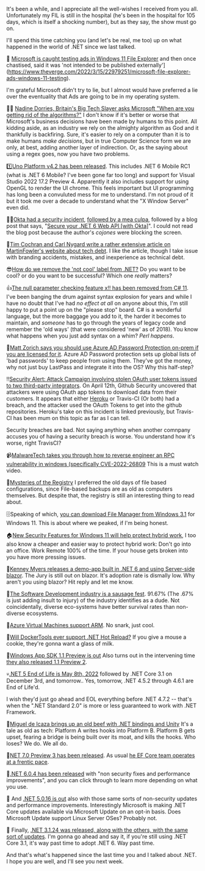 It's been a while, and I appreciate all the well-wishes I received from you all. Unfortunately my FIL is still in the hospital (he's been in the hospital for 105 days, which is itself a shocking number), but as they say, the show must go on.

I'll spend this time catching you (and let's be real, me too) up on what happened in the world of .NET since we last talked.

🙈 [Microsoft is caught testing ads in Windows 11 File Explorer](https://www.bleepingcomputer.com/news/microsoft/microsoft-is-testing-ads-in-the-windows-11-file-explorer/) and then once chastised, said it was 'not intended to be published externally'](https://www.theverge.com/2022/3/15/22979251/microsoft-file-explorer-ads-windows-11-testing).  

I'm grateful Microsoft didn't try to lie, but I almost would have preferred a lie over the eventuality that Ads are going to be in my operating system.  

🙋‍♀️ [Nadine Dorries, Britain's Big Tech Slayer asks Microsoft "When are you getting rid of the algorithms?"](https://www.politico.eu/article/nadine-dorries-digital-minister-big-tech/) I don't know if it's better or worse that Microsoft's business decisions have been made by humans to this point.  All kidding aside, as an industry we rely on the almighty algorithm as God and it thankfully is backfiring.  Sure, it's easier to rely on a computer than it is to make humans *make decisions*, but in true Computer Science form we are only, at best, adding another layer of indirection. Or, as the saying about using a regex goes, now you have two problems.

1️⃣[Uno Platform v4.2 has been released](https://platform.uno/blog/4-2-release/).  This includes .NET 6 Mobile RC1 (what is .NET 6 Mobile? I've been gone far too long) and support for Visual Studio 2022 17.2 Preview 4. Apparently it also includes support for using OpenGL to render the UI chrome.  This feels important but UI programming has long been a convuluted mess for me to understand.  I'm not proud of it but it took me over a decade to understand what the "X Window Server" even did.

🥚🥚[Okta had a security incident](https://support.okta.com/help/s/article/Frequently-Asked-Questions-Regarding-January-2022-Compromise?language=en_US), [followed by a mea culpa](https://www.zdnet.com/article/okta-we-made-a-mistake-over-lapsus-breach-notification/), followed by a blog post that says, "[Secure your .NET 6 Web API [with Okta]](https://developer.okta.com/blog/2022/04/20/dotnet-6-web-api)".  I could not read the blog post because the author's _cojones_ were blocking the screen.

💸[Tim Cochran and Carl Nygard write a rather extensive article on MartinFowler's website about tech debt](https://martinfowler.com/articles/bottlenecks-of-scaleups/01-tech-debt.html).  I like the article, though I take issue with branding accidents, mistakes, and inexperience as technical debt.  

😎[How do we remove the 'not cool' label from .NET?](https://twitter.com/RogerAlsing/status/1516476674577215489) Do you want to be cool? or do you want to be successful? Which one _really_ matters?

👍[The null parameter checking feature x!! has been removed from C# 11](https://twitter.com/daveaglick/status/1516446667167477782).  I've been banging the drum against syntax explosion for years and while I have no doubt that I've had _no effect at all_ on anyone about this, I'm still happy to put a point up on the "please stop" board. C# is a wonderful language, but the more baggage you add to it, the harder it becomes to maintain, and _someone_ has to go through the years of legacy code and remember the 'old ways' (that were considered 'new' as of 2018).  You know what happens when you just add syntax on a whim? _Perl happens_.

📃[Matt Zorich says you should use Azure AD Password Protection on-prem if you are licensed for it](https://twitter.com/reprise_99/status/1516166437752414210).  Azure AD Password protection sets up global lists of 'bad passwords' to keep people from using them.  They've got the money, why not just buy LastPass and integrate it into the OS? Why this half-step?

‼[Security Alert: Attack Campaign involving stolen OAuth user tokens issued to two third-party integrators](https://github.blog/2022-04-15-security-alert-stolen-oauth-user-tokens/). On April 12th, Github Security uncovered that attackers were using OAuth  app tokens to download data from their customers.  It appears that either [Heroku](https://status.heroku.com/incidents/2413) or Travis-CI (Or both) had a breach, and the attacker used the OAuth Tokens to get into the github repositories.  Heroku's take on this incident is linked previously, but Travis-CI has been mum on this topic as far as I can tell.

Security breaches are bad.  Not saying anything when another comnpany accuses you of having a security breach is worse.  You understand how it's worse, right TravisCI?

📹[MalwareTech takes you through how to reverse engineer an RPC vulnerability in windows (specifically CVE-2022-26809](https://twitter.com/MalwareTechBlog/status/1515036057451970560)  This is a must watch video.

📐[Mysteries of the Registry](https://scorpiosoftware.net/2022/04/15/mysteries-of-the-registry/)  I preferred the old days of file based configurations, since File-based backups are as old as computers themselves. But despite that, the registry is still an interesting thing to read about.  

🗄Speaking of which, [you can download File Manager from Windows 3.1](https://twitter.com/brandonleblanc/status/1511841841439641604) for Windows 11. This is about where we peaked, if I'm being honest.

🏠[New Security Features for Windows 11 will help protect hybrid work](https://www.microsoft.com/security/blog/2022/04/05/new-security-features-for-windows-11-will-help-protect-hybrid-work/), I too also know a cheaper and easier way to protect hybrid work:  Don't go into an office. Work Remote 100% of the time.  If your house gets broken into you have more pressing issues.

🤵[Kenney Myers releases a demo-app built in .NET 6 and using Server-side blazor](https://twitter.com/KenneyMyers/status/1511312185640820739). The Jury is still out on blazor. It's adoption rate is dismally low.  Why aren't you using blazor? Hit reply and let me know.

🌭[The Software Development industry is a sausage fest](https://twitter.com/mjwhansen/status/1511288057219145729). 91.67% (The .67% is just adding insult to injury) of the industry identifies as a dude. Not coincidentally, diverse eco-systems have better survival rates than non-diverse ecosystems.

💪[Azure Virtual Machines support ARM](https://twitter.com/TheRealHariP/status/1511020961021120514).  No snark, just cool.

🍪[Will DockerTools ever support .NET Hot Reload?](https://github.com/microsoft/DockerTools/issues/322#issuecomment-1086126604) If you give a mouse a cookie, they're gonna want a glass of milk.

🎉[Windows App SDK 1.1 Preview is out](https://twitter.com/qmatteoq/status/1509055033362599942)  Also turns out in the intervening time [they also released 1.1 Preview 2](https://docs.microsoft.com/en-us/windows/apps/windows-app-sdk/preview-channel#version-11-preview-2-110-preview2).

💀[.NET 5 End of Life is May 8th, 2022](https://twitter.com/RealSwimburger/status/1507397526579826695) followed by .NET Core 3.1 on December 3rd, and tomorrow.. Yes, tomorrow, .NET 4.5.2 through 4.6.1 are End of Life'd. 

I wish they'd just go ahead and EOL everything before .NET 4.7.2 -- that's when the ".NET Standard 2.0" is more or less guaranteed to work with .NET Framework.

🥊[Miguel de Icaza brings up an old beef with .NET bindings and Unity](https://twitter.com/migueldeicaza/status/1506015535569731584) It's a tale as old as tech:  Platform A writes hooks into Platform B. Platform B gets upset, fearing a bridge is being built over its moat, and kills the hooks.  Who loses? We do. We all do.

🎉[NET 7.0 Preview 3 has been released](https://github.com/dotnet/core/releases/tag/v7.0.0-preview.3). As usual [he EF Core team operates at a frentic pace](https://github.com/dotnet/efcore/issues?q=is%3Aissue+milestone%3A7.0.0-preview3+is%3Aclosed+label%3Atype-enhancement).

🎉[.NET 6.0.4 has been released](https://github.com/dotnet/core/blob/main/release-notes/6.0/6.0.4/6.0.4.md) with "non security fixes and performance improvements", and you can click through to learn more depending on what you use.

🎉 And [.NET 5.0.16 is out](https://devblogs.microsoft.com/dotnet/april-2022-updates/) also with those same sorts of non-security updates and performance improvements.  Interestingly Microsoft is making .NET Core updates available via Microsoft Update on an opt-in basis.  Does Microsoft Update support Linux Server OSes?  Probably not.

🎉 Finally, [.NET 3.1.24 was released, along with the others, with the same sort of updates](https://github.com/dotnet/core/blob/main/release-notes/3.1/3.1.24/3.1.24.md).  I'm gonna go ahead and say it, if you're still using .NET Core 3.1, it's way past time to adopt .NET 6. Way past time.

And that's what's happened since the last time you and I talked about .NET. I hope you are well, and I'll see you next week.







